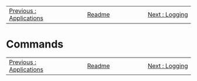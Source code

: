 <!-- menu --><table style='width:100%'><tr><td style='width: 33%'><div style="text-align: left"><a href="./103-applications.md">Previous : Applications</a></div></td><td style='width: 33%; text-align: center'><div style="Center"><a href="./README.md"> Readme</a></div></td><td style='width: 33%'><div style="text-align: right"><a href="./105-logging.md">Next : Logging</a></div></td></tr></table>

# Commands

<!-- menu --><table style='width:100%'><tr><td style='width: 33%'><div style="text-align: left"><a href="./103-applications.md">Previous : Applications</a></div></td><td style='width: 33%; text-align: center'><div style="Center"><a href="./README.md"> Readme</a></div></td><td style='width: 33%'><div style="text-align: right"><a href="./105-logging.md">Next : Logging</a></div></td></tr></table>

